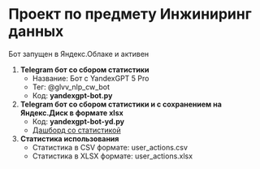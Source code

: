 # Проект по предмету Инжиниринг данных

Бот запущен в Яндекс.Облаке и активен
1. **Telegram бот со сбором статистики**
   - Название: Бот с YandexGPT 5 Pro
   - Тег: @glvv_nlp_cw_bot
   - Код: **yandexgpt-bot.py**
2. **Telegram бот со сбором статистики и с сохранением на Яндекс.Диск в формате xlsx**
   - Код: **yandexgpt-bot-yd.py**
   - [Дашборд со статистикой](https://datalens.yandex.cloud/x760k4hw73c2j)
3. **Статистика использования**
   - Статистика в CSV формате: user_actions.csv
   - Статистика в XLSX формате: user_actions.xlsx
     
